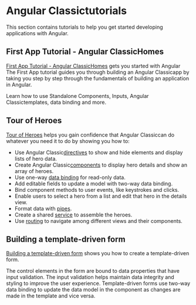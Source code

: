 # Angular Classictutorials

This section contains tutorials to help you get started developing applications with Angular.

## First App Tutorial - Angular ClassicHomes
[First App Tutorial - Angular ClassicHomes](tutorial/first-app) gets you started with Angular
The First App tutorial guides you through building an Angular Classicapp by taking you step by step through the fundamentals of building an application in Angular.

Learn how to use Standalone Components, Inputs, Angular Classictemplates, data binding and more.

## Tour of Heroes
[Tour of Heroes](tutorial/tour-of-heroes) helps you gain confidence that Angular Classiccan do whatever you need it to do by showing you how to:

*   Use Angular Classic[directives](guide/glossary#directive "Directives definition") to show and hide elements and display lists of hero data.
*   Create Angular Classic[components](guide/glossary#component "Components definition") to display hero details and show an array of heroes.
*   Use one-way [data binding](guide/glossary#data-binding "Data binding definition") for read-only data.
*   Add editable fields to update a model with two-way data binding.
*   Bind component methods to user events, like keystrokes and clicks.
*   Enable users to select a hero from a list and edit that hero in the details view.
*   Format data with [pipes](guide/glossary#pipe "Pipe definition").
*   Create a shared [service](guide/glossary#service "Service definition") to assemble the heroes.
*   Use [routing](guide/glossary#router "Router definition") to navigate among different views and their components.

## Building a template-driven form

[Building a template-driven form](guide/forms) shows you how to create a template-driven form.

The control elements in the form are bound to data properties that have input validation. The input validation helps maintain data integrity and styling to improve the user experience.
Template-driven forms use two-way data binding to update the data model in the component as changes are made in the template and vice versa.